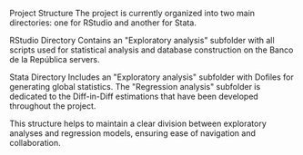 Project Structure
The project is currently organized into two main directories: one for RStudio and another for Stata.

RStudio Directory
  Contains an "Exploratory analysis" subfolder with all scripts used for statistical analysis and database construction on the Banco de la República servers.

Stata Directory
  Includes an "Exploratory analysis" subfolder with Dofiles for generating global statistics.
  The "Regression analysis" subfolder is dedicated to the Diff-in-Diff estimations that have been developed throughout the project.

This structure helps to maintain a clear division between exploratory analyses and regression models, ensuring ease of navigation and collaboration.
